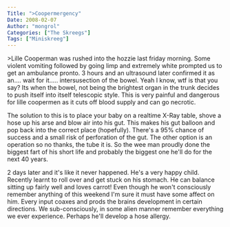 ```yaml
---
Title: ">Coopermergency"
Date: 2008-02-07
Author: "mongrol"
Categories: ["The Skreegs"]
Tags: ["Miniskreeg"]
---
```


\>Lille Cooperman was rushed into the hozzie last friday morning. Some
violent vomiting followed by going limp and extremely white prompted us
to get an ambulance pronto. 3 hours and an ultrasound later confirmed it
as an.... wait for it..... intersusection of the bowel. Yeah I know, wtf
is that you say? Its when the bowel, not being the brightest organ in
the trunk decides to push itself into itself telescopic style. This is
very painful and dangerous for lille coopermen as it cuts off blood
supply and can go necrotic.

The solution to this is to place your baby on a realtime X-Ray table,
shove a hose up his arse and blow air into his gut. This makes his gut
balloon and pop back into the correct place (hopefully). There's a 95%
chance of success and a small risk of perforation of the gut. The other
option is an operation so no thanks, the tube it is. So the wee man
proudly done the biggest fart of his short life and probably the biggest
one he'll do for the next 40 years.

2 days later and it's like it never happened. He's a very happy child.
Recently learnt to roll over and get stuck on his stomach. He can
balance sitting up fairly well and loves carrot! Even though he won't
consciously remember anything of this weekend I'm sure it must have some
affect on him. Every input coaxes and prods the brains development in
certain directions. We sub-consciously, in some alien manner remember
everything we ever experience. Perhaps he'll develop a hose allergy.
